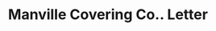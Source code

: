 ---
doi: 10.7916/D82R53T4
date_other: '1890'
date_other_textual: 1890-1899
form: correspondence
genre:
- Letters (correspondence)
name:
- Manville Covering Co.
object_in_context_url: https://biggert.cul.columbia.edu/items/view/ave_biggert_01614
subject_hierarchical_geographic:
- Milwaukee, Wisconsin, United States
subject_name:
- Manville Covering Co.
title: Manville Covering Co.. Letter
sort_title: Manville Covering Co.. Letter
call_number: ave_biggert_01614
coordinates:
- 43.05,-87.95
pid: ave_biggert_01614
identifiers: ave_biggert_01614
canvas_id: ldpd:396873
permalink: "/items/ave_biggert_01614/"
layout: iiif-image-page
---
